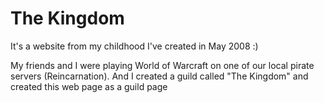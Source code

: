 # The Kingdom

It's a website from my childhood I've created in May 2008 :)

My friends and I were playing World of Warcraft on one of our local pirate servers (Reincarnation).
And I created a guild called "The Kingdom" and created this web page as a guild page  
